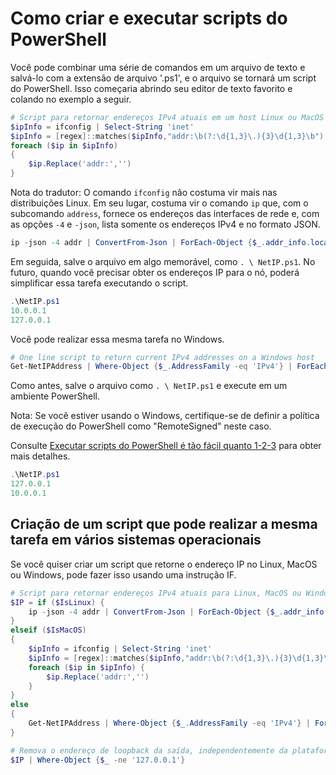 # Como criar e executar scripts do PowerShell

Você pode combinar uma série de comandos em um arquivo de texto e salvá-lo com a extensão de arquivo '.ps1', e o arquivo se tornará um script do PowerShell.
Isso começaria abrindo seu editor de texto favorito e colando no exemplo a seguir.

```powershell
# Script para retornar endereços IPv4 atuais em um host Linux ou MacOS
$ipInfo = ifconfig | Select-String 'inet'
$ipInfo = [regex]::matches($ipInfo,"addr:\b(?:\d{1,3}\.){3}\d{1,3}\b") | ForEach-Object value
foreach ($ip in $ipInfo)
{
    $ip.Replace('addr:','')
}
```

Nota do tradutor: O comando `ifconfig` não costuma vir mais nas distribuições Linux. Em seu lugar, costuma vir o comando `ip` que, com o subcomando `address`, fornece os endereços das interfaces de rede e, com as opções `-4` e `-json`, lista somente os endereços IPv4 e no formato JSON.

```powershell
ip -json -4 addr | ConvertFrom-Json | ForEach-Object {$_.addr_info.local}
```

Em seguida, salve o arquivo em algo memorável, como `. \ NetIP.ps1`.
No futuro, quando você precisar obter os endereços IP para o nó, poderá simplificar essa tarefa executando o script.

```powershell
.\NetIP.ps1
10.0.0.1
127.0.0.1
```

Você pode realizar essa mesma tarefa no Windows.

```powershell
# One line script to return current IPv4 addresses on a Windows host
Get-NetIPAddress | Where-Object {$_.AddressFamily -eq 'IPv4'} | ForEach-Object IPAddress
```

Como antes, salve o arquivo como `. \ NetIP.ps1` e execute em um ambiente PowerShell.

Nota: Se você estiver usando o Windows, certifique-se de definir a política de execução do PowerShell como "RemoteSigned" neste caso.

Consulte [Executar scripts do PowerShell é tão fácil quanto 1-2-3][run-ps] para obter mais detalhes.

```powershell
.\NetIP.ps1
127.0.0.1
10.0.0.1
```

## Criação de um script que pode realizar a mesma tarefa em vários sistemas operacionais

Se você quiser criar um script que retorne o endereço IP no Linux, MacOS ou Windows, pode fazer isso usando uma instrução IF.

```powershell
# Script para retornar endereços IPv4 atuais para Linux, MacOS ou Windows
$IP = if ($IsLinux) {
    ip -json -4 addr | ConvertFrom-Json | ForEach-Object {$_.addr_info.local}
}
elseif ($IsMacOS)
{
    $ipInfo = ifconfig | Select-String 'inet'
    $ipInfo = [regex]::matches($ipInfo,"addr:\b(?:\d{1,3}\.){3}\d{1,3}\b") | ForEach-Object value
    foreach ($ip in $ipInfo) {
        $ip.Replace('addr:','')
    }
}
else
{
    Get-NetIPAddress | Where-Object {$_.AddressFamily -eq 'IPv4'} | ForEach-Object IPAddress
}

# Remova o endereço de loopback da saída, independentemente da plataforma
$IP | Where-Object {$_ -ne '127.0.0.1'}
```

[run-ps]: https://www.itprotoday.com/powershell/running-powershell-scripts-easy-1-2-3
